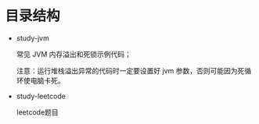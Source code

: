 # 目录结构
- study-jvm

  常见 JVM 内存溢出和死锁示例代码；

  注意：运行堆栈溢出异常的代码时一定要设置好 jvm 参数，否则可能因为死循环使电脑卡死。

- study-leetcode

  leetcode题目